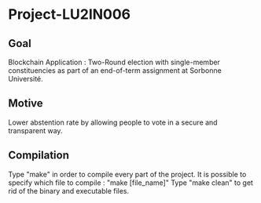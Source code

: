 # Project-LU2IN006


## Goal

Blockchain Application : Two-Round election with single-member constituencies as part of an end-of-term assignment at Sorbonne Université.


## Motive

Lower abstention rate by allowing people to vote in a secure and transparent way.


## Compilation

Type "make" in order to compile every part of the project. It is possible to specify which file to compile : "make [file_name]"
Type "make clean" to get rid of the binary and executable files. 
